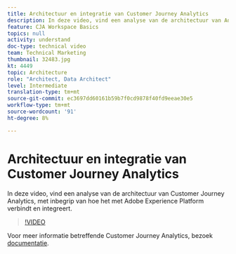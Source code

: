 ```yaml
---
title: Architectuur en integratie van Customer Journey Analytics
description: In deze video, vind een analyse van de architectuur van Adobe Customer Journey Analytics, met inbegrip van hoe het met Adobe Experience Platform verbindt en integreert.
feature: CJA Workspace Basics
topics: null
activity: understand
doc-type: technical video
team: Technical Marketing
thumbnail: 32483.jpg
kt: 4449
topic: Architecture
role: "Architect, Data Architect"
level: Intermediate
translation-type: tm+mt
source-git-commit: ec3697dd60161b59b7f0cd9878f40fd9eeae30e5
workflow-type: tm+mt
source-wordcount: '91'
ht-degree: 8%

---
```



# Architectuur en integratie van Customer Journey Analytics

In deze video, vind een analyse van de architectuur van Customer Journey Analytics, met inbegrip van hoe het met Adobe Experience Platform verbindt en integreert.

>[!VIDEO](https://video.tv.adobe.com/v/32483/?quality=12)

Voor meer informatie betreffende Customer Journey Analytics, bezoek [documentatie](https://docs.adobe.com/content/help/en/analytics-platform/using/cja-landing.html).
